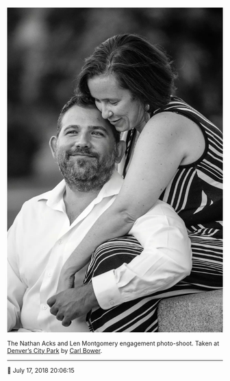 ![Nathan and Len sitting at the base of a monument in City Park](assets/251a273de139bc597b1b84daa5f8e513.webp)

The Nathan Acks and Len Montgomery engagement photo-shoot. Taken at [Denver’s City Park](https://www.denver.org/listing/city-park/6822/) by [Carl Bower](http://carlbowerphotos.com/).

- - - -

📅 July 17, 2018 20:06:15
